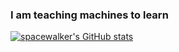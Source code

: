### I am teaching machines to learn

[![spacewalker's GitHub stats](https://github-readme-stats.vercel.app/api?username=spacewalk01&show_icons=true&hide=contribs,prs,issues,commits)](https://github.com/anuraghazra/github-readme-stats)

